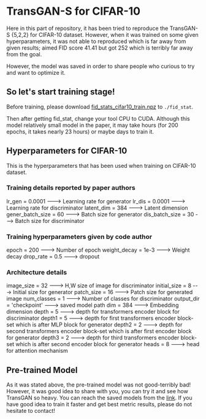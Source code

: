 # TransGAN-S for CIFAR-10

Here in this part of repository, it has been tried to reproduce the TransGAN-S {5,2,2} for CIFAR-10 dataset. However, when it was trained on some given hyperparameters, it was not able to reproduced which is far away from given results; aimed FID score 41.41 but got 252 which is terribly far away from the goal. 

However, the model was saved in order to share people who curious to try and want to optimize it.

## So let's start training stage!

Before training,  please download  [fid_stats_cifar10_train.npz](http://bioinf.jku.at/research/ttur/ttur_stats/fid_stats_cifar10_train.npz) to ```./fid_stat```.

Then after getting fid_stat, change your tool CPU to CUDA. Although this model relatively small model in the paper, it may take hours (for 200 epochs, it takes nearly 23 hours) or maybe days to train it. 

## Hyperparameters for CIFAR-10

This is the hyperparameters that has been used when training on CIFAR-10 dataset.

### Training details reported by paper authors

lr_gen = 0.0001 ---> Learning rate for generator
lr_dis = 0.0001 ---> Learning rate for discriminator
latent_dim = 384 ---> Latent dimension
gener_batch_size = 60 ---> Batch size for generator
dis_batch_size = 30 ---> Batch size for discriminator

### Training hyperparameters given by code author
epoch = 200 ---> Number of epoch
weight_decay = 1e-3 ---> Weight decay
drop_rate = 0.5 ---> dropout

### Architecture details

image_size = 32 ---> H,W size of image for discriminator
initial_size = 8 ---> Initial size for generator
patch_size = 16 ---> Patch size for generated image
num_classes = 1 ---> Number of classes for discriminator 
output_dir = 'checkpoint' ---> saved model path
dim = 384 ---> Embedding dimension 
depth = 5 ---> depth for transformers encoder block for discriminator
depth1 = 5 ---> depth for first transformers encoder block-set which is after MLP block for generator
depth2 = 2 ---> depth for second transformers encoder block-set which is after first encoder block for generator
depth3 = 2 ---> depth for third transformers encoder block-set which is after second encoder block for generator
heads = 8 ---> head for attention mechanism


## Pre-trained Model

As it was stated above, the pre-trained model was not good-terribly bad! However, it was good idea to share with you, you can try it and see how TransGAN so heavy. You can reach the saved models from the [link](https://drive.google.com/drive/folders/1CguFSf4FGiubQAMZIZSm7o9-a52QP0ht?usp=sharing). If you have good idea to train it faster and get best metric results, please do not hesitate to contact!



